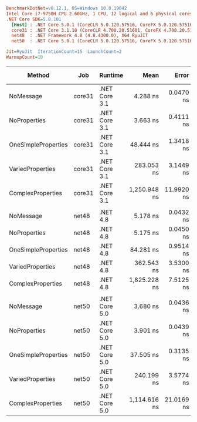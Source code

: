 ``` ini

BenchmarkDotNet=v0.12.1, OS=Windows 10.0.19042
Intel Core i7-9750H CPU 2.60GHz, 1 CPU, 12 logical and 6 physical cores
.NET Core SDK=5.0.101
  [Host] : .NET Core 5.0.1 (CoreCLR 5.0.120.57516, CoreFX 5.0.120.57516), X64 RyuJIT
  core31 : .NET Core 3.1.10 (CoreCLR 4.700.20.51601, CoreFX 4.700.20.51901), X64 RyuJIT
  net48  : .NET Framework 4.8 (4.8.4300.0), X64 RyuJIT
  net50  : .NET Core 5.0.1 (CoreCLR 5.0.120.57516, CoreFX 5.0.120.57516), X64 RyuJIT

Jit=RyuJit  IterationCount=15  LaunchCount=2  
WarmupCount=10  

```
|              Method |    Job |       Runtime |         Mean |      Error |     StdDev |  Ratio | RatioSD |  Gen 0 | Gen 1 | Gen 2 | Allocated |
|-------------------- |------- |-------------- |-------------:|-----------:|-----------:|-------:|--------:|-------:|------:|------:|----------:|
|           NoMessage | core31 | .NET Core 3.1 |     4.288 ns |  0.0470 ns |  0.0704 ns |   1.00 |    0.00 |      - |     - |     - |         - |
|        NoProperties | core31 | .NET Core 3.1 |     3.663 ns |  0.4111 ns |  0.6153 ns |   0.85 |    0.14 |      - |     - |     - |         - |
| OneSimpleProperties | core31 | .NET Core 3.1 |    48.444 ns |  1.3418 ns |  1.9667 ns |  11.30 |    0.50 |      - |     - |     - |         - |
|    VariedProperties | core31 | .NET Core 3.1 |   283.053 ns |  3.1449 ns |  4.7072 ns |  66.03 |    1.41 | 0.0153 |     - |     - |      96 B |
|   ComplexProperties | core31 | .NET Core 3.1 | 1,250.948 ns | 11.9920 ns | 17.9491 ns | 291.82 |    6.89 | 0.1259 |     - |     - |     800 B |
|                     |        |               |              |            |            |        |         |        |       |       |           |
|           NoMessage |  net48 |      .NET 4.8 |     5.178 ns |  0.0432 ns |  0.0646 ns |   1.00 |    0.00 |      - |     - |     - |         - |
|        NoProperties |  net48 |      .NET 4.8 |     5.175 ns |  0.0450 ns |  0.0674 ns |   1.00 |    0.02 |      - |     - |     - |         - |
| OneSimpleProperties |  net48 |      .NET 4.8 |    84.281 ns |  0.9514 ns |  1.4240 ns |  16.28 |    0.27 | 0.0050 |     - |     - |      32 B |
|    VariedProperties |  net48 |      .NET 4.8 |   362.543 ns |  3.5300 ns |  5.2835 ns |  70.03 |    1.43 | 0.0153 |     - |     - |      96 B |
|   ComplexProperties |  net48 |      .NET 4.8 | 1,825.228 ns |  7.5125 ns | 11.2443 ns | 352.59 |    5.36 | 0.1698 |     - |     - |    1075 B |
|                     |        |               |              |            |            |        |         |        |       |       |           |
|           NoMessage |  net50 | .NET Core 5.0 |     3.680 ns |  0.0436 ns |  0.0653 ns |   1.00 |    0.00 |      - |     - |     - |         - |
|        NoProperties |  net50 | .NET Core 5.0 |     3.901 ns |  0.0439 ns |  0.0657 ns |   1.06 |    0.03 |      - |     - |     - |         - |
| OneSimpleProperties |  net50 | .NET Core 5.0 |    37.505 ns |  0.3135 ns |  0.4693 ns |  10.20 |    0.22 |      - |     - |     - |         - |
|    VariedProperties |  net50 | .NET Core 5.0 |   240.199 ns |  3.5774 ns |  5.3545 ns |  65.30 |    1.79 | 0.0153 |     - |     - |      96 B |
|   ComplexProperties |  net50 | .NET Core 5.0 | 1,114.616 ns | 21.0169 ns | 30.8064 ns | 302.97 |   11.59 | 0.1259 |     - |     - |     800 B |
